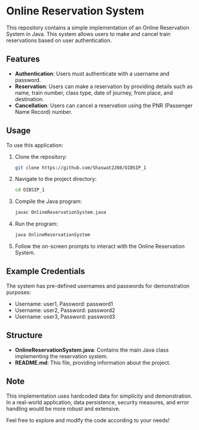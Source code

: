 # Online Reservation System

This repository contains a simple implementation of an Online Reservation System in Java. This system allows users to make and cancel train reservations based on user authentication.

## Features

- **Authentication**: Users must authenticate with a username and password.
- **Reservation**: Users can make a reservation by providing details such as name, train number, class type, date of journey, from place, and destination.
- **Cancellation**: Users can cancel a reservation using the PNR (Passenger Name Record) number.

## Usage

To use this application:

1. Clone the repository:
   ```bash
   git clone https://github.com/Shaswat2208/OIBSIP_1
   ```

2. Navigate to the project directory:
   ```bash
   cd OIBSIP_1
   ```

3. Compile the Java program:
   ```bash
   javac OnlineReservationSystem.java
   ```

4. Run the program:
   ```bash
   java OnlineReservationSystem
   ```

5. Follow the on-screen prompts to interact with the Online Reservation System.

## Example Credentials

The system has pre-defined usernames and passwords for demonstration purposes:

- Username: user1, Password: password1
- Username: user2, Password: password2
- Username: user3, Password: password3

## Structure

- **OnlineReservationSystem.java**: Contains the main Java class implementing the reservation system.
- **README.md**: This file, providing information about the project.

## Note

This implementation uses hardcoded data for simplicity and demonstration. In a real-world application, data persistence, security measures, and error handling would be more robust and extensive.

Feel free to explore and modify the code according to your needs!
```
